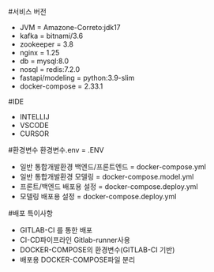 #서비스 버전
- JVM = Amazone-Correto:jdk17
- kafka = bitnami/3.6
- zookeeper = 3.8
- nginx = 1.25
- db = mysql:8.0
- nosql = redis:7.2.0
- fastapi/modeling = python:3.9-slim
- docker-compose = 2.33.1

#IDE
- INTELLIJ
- VSCODE 
- CURSOR

#환경변수
환경변수.env = .ENV
- 일반 통합개발환경 백엔드/프론트엔드 = docker-compose.yml
- 일반 통합개발환경 모델링 = docker-compose.model.yml
- 프론트/백엔드 배포용 설정 = docker-compose.deploy.yml
- 모델링 배포용 설정 = docker-compose.deploy.yml

#배포 특이사항
- GITLAB-CI 를 통한 배포
- CI-CD파이프라인 Gitlab-runner사용 
- DOCKER-COMPOSE의 환경변수(GITLAB-CI 기반) 
- 배포용 DOCKER-COMPOSE파일 분리

